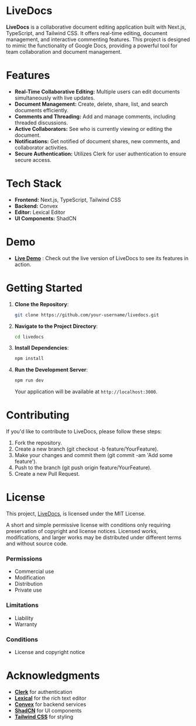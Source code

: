 # LiveDocs
**LiveDocs** is a collaborative document editing application built with Next.js, TypeScript, and Tailwind CSS. It offers real-time editing, document management, and interactive commenting features. This project is designed to mimic the functionality of Google Docs, providing a powerful tool for team collaboration and document management.

# Features
- **Real-Time Collaborative Editing:** Multiple users can edit documents simultaneously with live updates.
- **Document Management:** Create, delete, share, list, and search documents efficiently.
- **Comments and Threading:** Add and manage comments, including threaded discussions.
- **Active Collaborators:** See who is currently viewing or editing the document.
- **Notifications:** Get notified of document shares, new comments, and collaborator activities.
- **Secure Authentication:** Utilizes Clerk for user authentication to ensure secure access.
# Tech Stack
- **Frontend:** Next.js, TypeScript, Tailwind CSS
- **Backend:** Convex
- **Editor:** Lexical Editor
- **UI Components:** ShadCN
# Demo
- **[Live Demo](https://live-docs-nine-xi.vercel.app/)** : Check out the live version of LiveDocs to see its features in action.
# Getting Started

1. **Clone the Repository**:

    ```bash
    git clone https://github.com/your-username/livedocs.git
    ```

2. **Navigate to the Project Directory**:

    ```bash
    cd livedocs
    ```

3. **Install Dependencies**:

    ```bash
    npm install
    ```

4. **Run the Development Server**:

    ```bash
    npm run dev
    ```

    Your application will be available at `http://localhost:3000`.


# Contributing
If you'd like to contribute to LiveDocs, please follow these steps:

1. Fork the repository.
2. Create a new branch (git checkout -b feature/YourFeature).
3. Make your changes and commit them (git commit -am 'Add some feature').
4. Push to the branch (git push origin feature/YourFeature).
5. Create a new Pull Request.

# License
This project, [LiveDocs](https://github.com/ayushbansal111/LiveDocs), is licensed under the MIT License.

A short and simple permissive license with conditions only requiring preservation of copyright and license notices. Licensed works, modifications, and larger works may be distributed under different terms and without source code.

### Permissions
- Commercial use
- Modification
- Distribution
- Private use

### Limitations
- Liability
- Warranty

### Conditions
- License and copyright notice

# Acknowledgments
- **[Clerk](https://clerk.com/)** for authentication 
- **[Lexical](https://lexical.dev/)** for the rich text editor
- **[Convex](https://www.convex.dev/)** for backend services
- **[ShadCN](https://ui.shadcn.com/)** for UI components
- **[Tailwind CSS](https://tailwindcss.com/)** for styling
